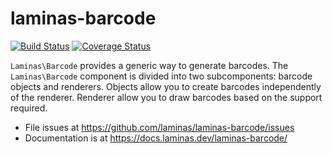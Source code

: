 # laminas-barcode

[![Build Status](https://travis-ci.org/laminas/laminas-barcode.svg?branch=master)](https://travis-ci.org/laminas/laminas-barcode)
[![Coverage Status](https://coveralls.io/repos/github/laminas/laminas-barcode/badge.svg?branch=master)](https://coveralls.io/github/laminas/laminas-barcode?branch=master)

`Laminas\Barcode` provides a generic way to generate barcodes. The `Laminas\Barcode`
component is divided into two subcomponents: barcode objects and renderers.
Objects allow you to create barcodes independently of the renderer. Renderer
allow you to draw barcodes based on the support required.


- File issues at https://github.com/laminas/laminas-barcode/issues
- Documentation is at https://docs.laminas.dev/laminas-barcode/
